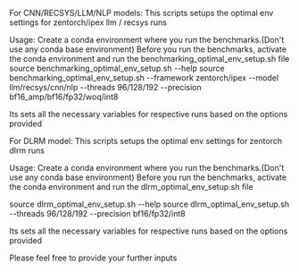 For CNN/RECSYS/LLM/NLP models:
This scripts setups the optimal env settings for zentorch/ipex llm / recsys runs

Usage:
Create a conda environment where you run the benchmarks.(Don't use any conda base environment)
Before you run the benchmarks, activate the conda environment and run the benchmarking_optimal_env_setup.sh file
source benchmarking_optimal_env_setup.sh --help
source benchmarking_optimal_env_setup.sh --framework zentorch/ipex --model llm/recsys/cnn/nlp --threads 96/128/192 --precision bf16_amp/bf16/fp32/woq/int8

Its sets all the necessary variables for respective runs based on the options provided

For DLRM model:
This scripts setups the optimal env settings for zentorch dlrm runs

Usage:
Create a conda environment where you run the benchmarks.(Don't use any conda base environment)
Before you run the benchmarks, activate the conda environment and run the dlrm_optimal_env_setup.sh file

source dlrm_optimal_env_setup.sh --help
source dlrm_optimal_env_setup.sh --threads 96/128/192 --precision bf16/fp32/int8

Its sets all the necessary variables for respective runs based on the options provided

Please feel free to provide your further inputs

